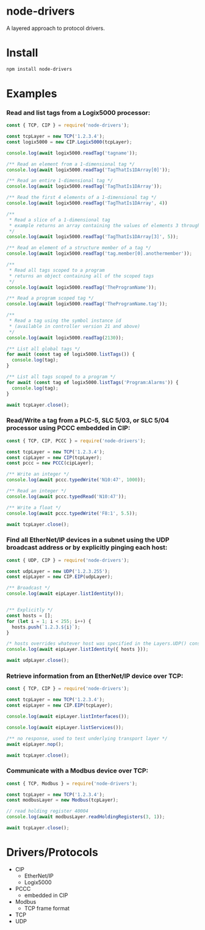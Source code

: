 # node-drivers

A layered approach to protocol drivers.

# Install

```sh
npm install node-drivers
```

# Examples

### Read and list tags from a Logix5000 processor:

```javascript
const { TCP, CIP } = require('node-drivers');

const tcpLayer = new TCP('1.2.3.4');
const logix5000 = new CIP.Logix5000(tcpLayer);

console.log(await logix5000.readTag('tagname'));

/** Read an element from a 1-dimensional tag */
console.log(await logix5000.readTag('TagThatIs1DArray[0]'));

/** Read an entire 1-dimensional tag */
console.log(await logix5000.readTag('TagThatIs1DArray'));

/** Read the first 4 elements of a 1-dimensional tag */
console.log(await logix5000.readTag('TagThatIs1DArray', 4))

/**
 * Read a slice of a 1-dimensional tag
 * example returns an array containing the values of elements 3 through 7
 */
console.log(await logix5000.readTag('TagThatIs1DArray[3]', 5));

/** Read an element of a structure member of a tag */
console.log(await logix5000.readTag('tag.member[0].anothermember'));

/**
 * Read all tags scoped to a program
 * returns an object containing all of the scoped tags
 */
console.log(await logix5000.readTag('TheProgramName'));

/** Read a program scoped tag */
console.log(await logix5000.readTag('TheProgramName.tag'));

/**
 * Read a tag using the symbol instance id
 * (available in controller version 21 and above)
 */
console.log(await logix5000.readTag(2130));

/** List all global tags */
for await (const tag of logix5000.listTags()) {
  console.log(tag);
}

/** List all tags scoped to a program */
for await (const tag of logix5000.listTags('Program:Alarms')) {
  console.log(tag);
}

await tcpLayer.close();
```


### Read/Write a tag from a PLC-5, SLC 5/03, or SLC 5/04 processor using PCCC embedded in CIP:

```javascript
const { TCP, CIP, PCCC } = require('node-drivers');

const tcpLayer = new TCP('1.2.3.4');
const cipLayer = new CIP(tcpLayer);
const pccc = new PCCC(cipLayer);

/** Write an integer */
console.log(await pccc.typedWrite('N10:47', 1000));

/** Read an integer */
console.log(await pccc.typedRead('N10:47'));

/** Write a float */
console.log(await pccc.typedWrite('F8:1', 5.5));

await tcpLayer.close();
```


### Find all EtherNet/IP devices in a subnet using the UDP broadcast address or by explicitly pinging each host:

```javascript
const { UDP, CIP } = require('node-drivers');

const udpLayer = new UDP('1.2.3.255');
const eipLayer = new CIP.EIP(udpLayer);

/** Broadcast */
console.log(await eipLayer.listIdentity());


/** Explicitly */
const hosts = [];
for (let i = 1; i < 255; i++) {
  hosts.push(`1.2.3.${i}`);
}

/* hosts overrides whatever host was specified in the Layers.UDP() constructor */
console.log(await eipLayer.listIdentity({ hosts }));

await udpLayer.close();
```


### Retrieve information from an EtherNet/IP device over TCP:

```javascript
const { TCP, CIP } = require('node-drivers');

const tcpLayer = new TCP('1.2.3.4');
const eipLayer = new CIP.EIP(tcpLayer);

console.log(await eipLayer.listInterfaces());

console.log(await eipLayer.listServices());

/** no response, used to test underlying transport layer */
await eipLayer.nop();

await tcpLayer.close();
```

### Communicate with a Modbus device over TCP:

```javascript
const { TCP, Modbus } = require('node-drivers');

const tcpLayer = new TCP('1.2.3.4');
const modbusLayer = new Modbus(tcpLayer);

// read holding register 40004
console.log(await modbusLayer.readHoldingRegisters(3, 1));

await tcpLayer.close();
```


# Drivers/Protocols

- CIP
  - EtherNet/IP
  - Logix5000
- PCCC
    - embedded in CIP
- Modbus
    - TCP frame format
- TCP
- UDP
